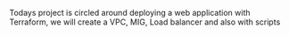 Todays project is circled around deploying a web application with Terraform, we will create
a VPC, MIG, Load balancer and also with scripts


